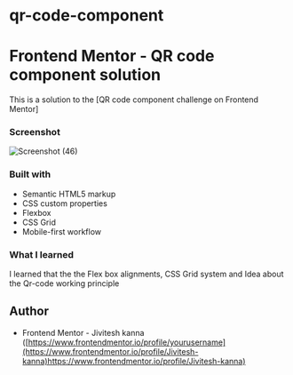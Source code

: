 # qr-code-component
# Frontend Mentor - QR code component solution
This is a solution to the [QR code component challenge on Frontend Mentor]
### Screenshot
![Screenshot (46)](https://github.com/Jivitesh-kanna/qr-code-component/assets/93578467/e780c190-01b3-4728-b509-2bd2decc2e1b)



### Built with

- Semantic HTML5 markup
- CSS custom properties
- Flexbox
- CSS Grid
- Mobile-first workflow

### What I learned

I learned that the the Flex box alignments, CSS Grid system and Idea about the Qr-code working principle


## Author

- Frontend Mentor - Jivitesh kanna ([https://www.frontendmentor.io/profile/yourusername](https://www.frontendmentor.io/profile/Jivitesh-kanna)https://www.frontendmentor.io/profile/Jivitesh-kanna)


